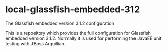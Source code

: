 local-glassfish-embedded-312
============================

The Glassfish embedded version 3.1.2 configuration

This is a repository which provides the full configuration for Glassfish embedded version 3.1.2.
Normally it is used for performing the JavaEE unit testing with JBoss Arquillian.
